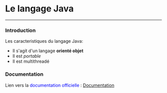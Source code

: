 
# Le langage Java 

---

### Introduction

Les caracteristiques du langage Java:

+ Il s'agit d'un langage **orienté objet**
+ Il est *portable*
+ Il est multithreadé

### Documentation

Lien vers la <span style="color:blue">documentation officielle</span> : [Documentation](https://docs.oracle.com/en/java/)
